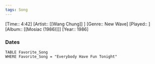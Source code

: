```yaml
---
tags: Song  
---
```

[Time:: 4:42]
[Artist:: [[Wang Chung]] ]
[Genre:: New Wave]
[Played:: ]
[Album:: [[Mosiac (1986)]]]
[Year:: 1986]
### Dates
````dataview
TABLE Favorite_Song
WHERE Favorite_Song = "Everybody Have Fun Tonight"
````